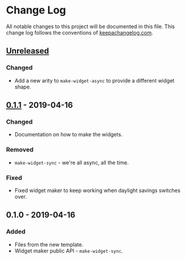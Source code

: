 # Change Log
All notable changes to this project will be documented in this file. This change log follows the conventions of [keepachangelog.com](http://keepachangelog.com/).

## [Unreleased]
### Changed
- Add a new arity to `make-widget-async` to provide a different widget shape.

## [0.1.1] - 2019-04-16
### Changed
- Documentation on how to make the widgets.

### Removed
- `make-widget-sync` - we're all async, all the time.

### Fixed
- Fixed widget maker to keep working when daylight savings switches over.

## 0.1.0 - 2019-04-16
### Added
- Files from the new template.
- Widget maker public API - `make-widget-sync`.

[Unreleased]: https://github.com/your-name/project-clojure/compare/0.1.1...HEAD
[0.1.1]: https://github.com/your-name/project-clojure/compare/0.1.0...0.1.1
